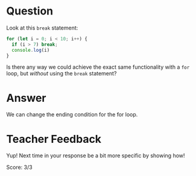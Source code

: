 # Question
Look at this `break` statement:

```js
for (let i = 0; i < 10; i++) {
  if (i > 7) break;
  console.log(i)
}
```

Is there any way we could achieve the exact same functionality with a `for` loop, but *without* using the `break` statement?

# Answer
We can change the ending condition for the for loop.

# Teacher Feedback

Yup! Next time in your response be a bit more specific by showing how!

Score: 3/3